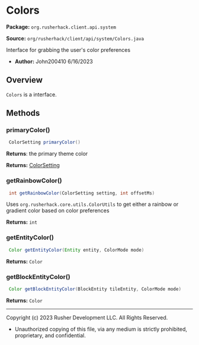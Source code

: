 # Colors

**Package:** `org.rusherhack.client.api.system`

**Source:** `org/rusherhack/client/api/system/Colors.java`

Interface for grabbing the user's color preferences
* **Author:** John200410 6/16/2023



## Overview

`Colors` is a interface.

## Methods

### primaryColor()

```java
 ColorSetting primaryColor()
```

**Returns**: the primary theme color



**Returns:** [ColorSetting](ColorSetting.md)

### getRainbowColor()

```java
 int getRainbowColor(ColorSetting setting, int offsetMs)
```

Uses `org.rusherhack.core.utils.ColorUtils` to get either a rainbow or gradient color based on color preferences

**Returns:** `int`

### getEntityColor()

```java
 Color getEntityColor(Entity entity, ColorMode mode)
```

**Returns:** `Color`

### getBlockEntityColor()

```java
 Color getBlockEntityColor(BlockEntity tileEntity, ColorMode mode)
```

**Returns:** `Color`

---

Copyright (c) 2023 Rusher Development LLC. All Rights Reserved.
* Unauthorized copying of this file, via any medium is strictly prohibited, proprietary, and confidential.
